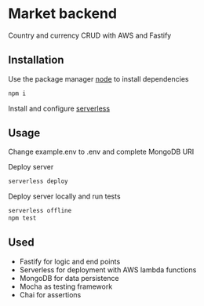 # Market backend

Country and currency CRUD with AWS and Fastify

## Installation

Use the package manager [node](https://nodejs.org/en/) to install dependencies

```bash
npm i
```
Install and configure [serverless](https://www.serverless.com/)

## Usage

Change example.env to .env and complete MongoDB URI

Deploy server
```bash
serverless deploy
```

Deploy server locally and run tests

```bash
serverless offline
npm test
```
## Used
- Fastify for logic and end points
- Serverless for deployment with AWS lambda functions
- MongoDB for data persistence
- Mocha as testing framework
- Chai for assertions
